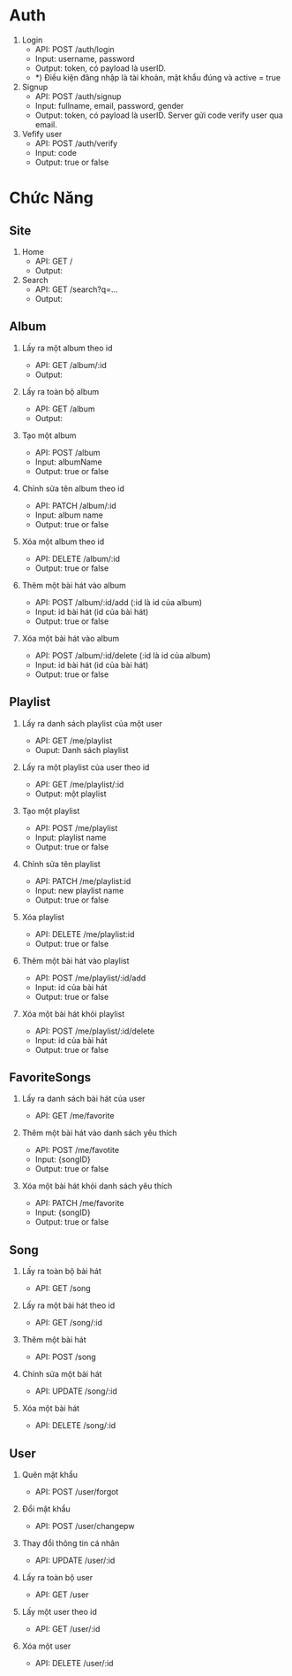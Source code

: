 # Auth
1. Login
    - API: POST /auth/login
    - Input: username, password
    - Output: token, có payload là userID.
    - *) Điều kiện đăng nhập là tài khoản, mật khẩu đúng và active = true
2. Signup
    - API: POST /auth/signup
    - Input: fullname, email, password, gender
    - Output: token, có payload là userID. Server gửi code verify user qua email.
3. Vefify user
    - API: POST /auth/verify
    - Input: code 
    - Output: true or false
# Chức Năng 
## Site
1. Home
    - API: GET /
    - Output:
2. Search
    - API: GET /search?q=...
    - Output:

## Album
1. Lấy ra một album theo id
    - API: GET /album/:id
    - Output: 

2. Lấy ra toàn bộ album
    - API: GET /album
    - Output: 

3. Tạo một album
    - API: POST /album
    - Input: albumName
    - Output: true or false

4. Chỉnh sửa tên album theo id
    - API: PATCH /album/:id
    - Input: album name
    - Output: true or false

5. Xóa một album theo id
    - API: DELETE /album/:id
    - Output: true or false

6. Thêm một bài hát vào album
    - API: POST /album/:id/add (:id là id của album)
    - Input: id bài hát (id của bài hát)
    - Output: true or false

7. Xóa một bài hát vào album
    - API: POST /album/:id/delete (:id là id của album)
    - Input: id bài hát (id của bài hát)
    - Output: true or false

## Playlist

1. Lấy ra danh sách playlist của một user
    - API: GET /me/playlist
    - Ouput: Danh sách playlist

2. Lấy ra một playlist của user theo id
    - API: GET /me/playlist/:id
    - Output: một playlist

3. Tạo một playlist
    - API: POST /me/playlist
    - Input: playlist name
    - Output: true or false

4. Chỉnh sửa tên playlist
    - API: PATCH /me/playlist:id
    - Input: new playlist name
    - Output: true or false

5. Xóa playlist
    - API: DELETE /me/playlist:id
    - Output: true or false

5. Thêm một bài hát vào playlist
    - API: POST /me/playlist/:id/add 
    - Input: id của bài hát
    - Output: true or false
6. Xóa một bài hát khỏi playlist
    - API: POST /me/playlist/:id/delete 
    - Input: id của bài hát
    - Output: true or false

## FavoriteSongs
1. Lấy ra danh sách bài hát của user
    - API: GET /me/favorite

2. Thêm một bài hát vào danh sách yêu thích
    - API: POST /me/favotite
    - Input: {songID}
    - Output: true or false

3. Xóa một bài hát khỏi danh sách yêu thích
    - API: PATCH /me/favorite
    - Input: {songID}
    - Output: true or false

## Song
1. Lấy ra toàn bộ bài hát
    - API: GET /song

2. Lấy ra một bài hát theo id
    - API: GET /song/:id

3. Thêm một bài hát
    - API: POST /song

4. Chỉnh sửa một bài hát
    - API: UPDATE /song/:id

5. Xóa một bài hát
    - API: DELETE /song/:id

## User
1. Quên mật khẩu
    - API: POST /user/forgot

2. Đổi mật khẩu
    - API: POST /user/changepw

3. Thay đổi thông tin cá nhân
    - API: UPDATE /user/:id

4. Lấy ra toàn bộ user
    - API: GET /user

5. Lấy một user theo id
    - API: GET /user/:id

6. Xóa một user
    - API: DELETE /user/:id



